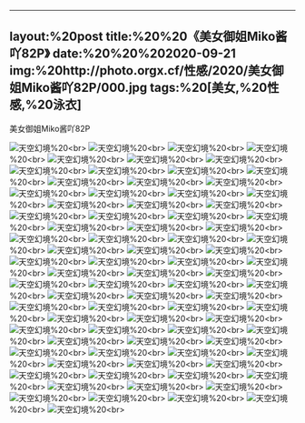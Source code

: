 ﻿---
layout:%20post
title:%20%20《美女御姐Miko酱吖82P》
date:%20%20%202020-09-21
img:%20http://photo.orgx.cf/性感/2020/美女御姐Miko酱吖82P/000.jpg
tags:%20[美女,%20性感,%20泳衣]
---

美女御姐Miko酱吖82P



![天空幻境](http://photo.orgx.cf/性感/2020/美女御姐Miko酱吖82P/001.jpg%20''天空幻境'')%20<br>
![天空幻境](http://photo.orgx.cf/性感/2020/美女御姐Miko酱吖82P/002.jpg%20''天空幻境'')%20<br>
![天空幻境](http://photo.orgx.cf/性感/2020/美女御姐Miko酱吖82P/003.jpg%20''天空幻境'')%20<br>
![天空幻境](http://photo.orgx.cf/性感/2020/美女御姐Miko酱吖82P/004.jpg%20''天空幻境'')%20<br>
![天空幻境](http://photo.orgx.cf/性感/2020/美女御姐Miko酱吖82P/005.jpg%20''天空幻境'')%20<br>
![天空幻境](http://photo.orgx.cf/性感/2020/美女御姐Miko酱吖82P/006.jpg%20''天空幻境'')%20<br>
![天空幻境](http://photo.orgx.cf/性感/2020/美女御姐Miko酱吖82P/007.jpg%20''天空幻境'')%20<br>
![天空幻境](http://photo.orgx.cf/性感/2020/美女御姐Miko酱吖82P/008.jpg%20''天空幻境'')%20<br>
![天空幻境](http://photo.orgx.cf/性感/2020/美女御姐Miko酱吖82P/009.jpg%20''天空幻境'')%20<br>
![天空幻境](http://photo.orgx.cf/性感/2020/美女御姐Miko酱吖82P/010.jpg%20''天空幻境'')%20<br>
![天空幻境](http://photo.orgx.cf/性感/2020/美女御姐Miko酱吖82P/011.jpg%20''天空幻境'')%20<br>
![天空幻境](http://photo.orgx.cf/性感/2020/美女御姐Miko酱吖82P/012.jpg%20''天空幻境'')%20<br>
![天空幻境](http://photo.orgx.cf/性感/2020/美女御姐Miko酱吖82P/013.jpg%20''天空幻境'')%20<br>
![天空幻境](http://photo.orgx.cf/性感/2020/美女御姐Miko酱吖82P/014.jpg%20''天空幻境'')%20<br>
![天空幻境](http://photo.orgx.cf/性感/2020/美女御姐Miko酱吖82P/015.jpg%20''天空幻境'')%20<br>
![天空幻境](http://photo.orgx.cf/性感/2020/美女御姐Miko酱吖82P/016.jpg%20''天空幻境'')%20<br>
![天空幻境](http://photo.orgx.cf/性感/2020/美女御姐Miko酱吖82P/017.jpg%20''天空幻境'')%20<br>
![天空幻境](http://photo.orgx.cf/性感/2020/美女御姐Miko酱吖82P/018.jpg%20''天空幻境'')%20<br>
![天空幻境](http://photo.orgx.cf/性感/2020/美女御姐Miko酱吖82P/019.jpg%20''天空幻境'')%20<br>
![天空幻境](http://photo.orgx.cf/性感/2020/美女御姐Miko酱吖82P/020.jpg%20''天空幻境'')%20<br>
![天空幻境](http://photo.orgx.cf/性感/2020/美女御姐Miko酱吖82P/021.jpg%20''天空幻境'')%20<br>
![天空幻境](http://photo.orgx.cf/性感/2020/美女御姐Miko酱吖82P/022.jpg%20''天空幻境'')%20<br>
![天空幻境](http://photo.orgx.cf/性感/2020/美女御姐Miko酱吖82P/023.jpg%20''天空幻境'')%20<br>
![天空幻境](http://photo.orgx.cf/性感/2020/美女御姐Miko酱吖82P/024.jpg%20''天空幻境'')%20<br>
![天空幻境](http://photo.orgx.cf/性感/2020/美女御姐Miko酱吖82P/025.jpg%20''天空幻境'')%20<br>
![天空幻境](http://photo.orgx.cf/性感/2020/美女御姐Miko酱吖82P/026.jpg%20''天空幻境'')%20<br>
![天空幻境](http://photo.orgx.cf/性感/2020/美女御姐Miko酱吖82P/027.jpg%20''天空幻境'')%20<br>
![天空幻境](http://photo.orgx.cf/性感/2020/美女御姐Miko酱吖82P/028.jpg%20''天空幻境'')%20<br>
![天空幻境](http://photo.orgx.cf/性感/2020/美女御姐Miko酱吖82P/029.jpg%20''天空幻境'')%20<br>
![天空幻境](http://photo.orgx.cf/性感/2020/美女御姐Miko酱吖82P/030.jpg%20''天空幻境'')%20<br>
![天空幻境](http://photo.orgx.cf/性感/2020/美女御姐Miko酱吖82P/031.jpg%20''天空幻境'')%20<br>
![天空幻境](http://photo.orgx.cf/性感/2020/美女御姐Miko酱吖82P/032.jpg%20''天空幻境'')%20<br>
![天空幻境](http://photo.orgx.cf/性感/2020/美女御姐Miko酱吖82P/033.jpg%20''天空幻境'')%20<br>
![天空幻境](http://photo.orgx.cf/性感/2020/美女御姐Miko酱吖82P/034.jpg%20''天空幻境'')%20<br>
![天空幻境](http://photo.orgx.cf/性感/2020/美女御姐Miko酱吖82P/035.jpg%20''天空幻境'')%20<br>
![天空幻境](http://photo.orgx.cf/性感/2020/美女御姐Miko酱吖82P/036.jpg%20''天空幻境'')%20<br>
![天空幻境](http://photo.orgx.cf/性感/2020/美女御姐Miko酱吖82P/037.jpg%20''天空幻境'')%20<br>
![天空幻境](http://photo.orgx.cf/性感/2020/美女御姐Miko酱吖82P/038.jpg%20''天空幻境'')%20<br>
![天空幻境](http://photo.orgx.cf/性感/2020/美女御姐Miko酱吖82P/039.jpg%20''天空幻境'')%20<br>
![天空幻境](http://photo.orgx.cf/性感/2020/美女御姐Miko酱吖82P/040.jpg%20''天空幻境'')%20<br>
![天空幻境](http://photo.orgx.cf/性感/2020/美女御姐Miko酱吖82P/041.jpg%20''天空幻境'')%20<br>
![天空幻境](http://photo.orgx.cf/性感/2020/美女御姐Miko酱吖82P/042.jpg%20''天空幻境'')%20<br>
![天空幻境](http://photo.orgx.cf/性感/2020/美女御姐Miko酱吖82P/043.jpg%20''天空幻境'')%20<br>
![天空幻境](http://photo.orgx.cf/性感/2020/美女御姐Miko酱吖82P/044.jpg%20''天空幻境'')%20<br>
![天空幻境](http://photo.orgx.cf/性感/2020/美女御姐Miko酱吖82P/045.jpg%20''天空幻境'')%20<br>
![天空幻境](http://photo.orgx.cf/性感/2020/美女御姐Miko酱吖82P/046.jpg%20''天空幻境'')%20<br>
![天空幻境](http://photo.orgx.cf/性感/2020/美女御姐Miko酱吖82P/047.jpg%20''天空幻境'')%20<br>
![天空幻境](http://photo.orgx.cf/性感/2020/美女御姐Miko酱吖82P/048.jpg%20''天空幻境'')%20<br>
![天空幻境](http://photo.orgx.cf/性感/2020/美女御姐Miko酱吖82P/049.jpg%20''天空幻境'')%20<br>
![天空幻境](http://photo.orgx.cf/性感/2020/美女御姐Miko酱吖82P/050.jpg%20''天空幻境'')%20<br>
![天空幻境](http://photo.orgx.cf/性感/2020/美女御姐Miko酱吖82P/051.jpg%20''天空幻境'')%20<br>
![天空幻境](http://photo.orgx.cf/性感/2020/美女御姐Miko酱吖82P/052.jpg%20''天空幻境'')%20<br>
![天空幻境](http://photo.orgx.cf/性感/2020/美女御姐Miko酱吖82P/053.jpg%20''天空幻境'')%20<br>
![天空幻境](http://photo.orgx.cf/性感/2020/美女御姐Miko酱吖82P/054.jpg%20''天空幻境'')%20<br>
![天空幻境](http://photo.orgx.cf/性感/2020/美女御姐Miko酱吖82P/055.jpg%20''天空幻境'')%20<br>
![天空幻境](http://photo.orgx.cf/性感/2020/美女御姐Miko酱吖82P/056.jpg%20''天空幻境'')%20<br>
![天空幻境](http://photo.orgx.cf/性感/2020/美女御姐Miko酱吖82P/057.jpg%20''天空幻境'')%20<br>
![天空幻境](http://photo.orgx.cf/性感/2020/美女御姐Miko酱吖82P/058.jpg%20''天空幻境'')%20<br>
![天空幻境](http://photo.orgx.cf/性感/2020/美女御姐Miko酱吖82P/059.jpg%20''天空幻境'')%20<br>
![天空幻境](http://photo.orgx.cf/性感/2020/美女御姐Miko酱吖82P/060.jpg%20''天空幻境'')%20<br>
![天空幻境](http://photo.orgx.cf/性感/2020/美女御姐Miko酱吖82P/061.jpg%20''天空幻境'')%20<br>
![天空幻境](http://photo.orgx.cf/性感/2020/美女御姐Miko酱吖82P/062.jpg%20''天空幻境'')%20<br>
![天空幻境](http://photo.orgx.cf/性感/2020/美女御姐Miko酱吖82P/063.jpg%20''天空幻境'')%20<br>
![天空幻境](http://photo.orgx.cf/性感/2020/美女御姐Miko酱吖82P/064.jpg%20''天空幻境'')%20<br>
![天空幻境](http://photo.orgx.cf/性感/2020/美女御姐Miko酱吖82P/065.jpg%20''天空幻境'')%20<br>
![天空幻境](http://photo.orgx.cf/性感/2020/美女御姐Miko酱吖82P/066.jpg%20''天空幻境'')%20<br>
![天空幻境](http://photo.orgx.cf/性感/2020/美女御姐Miko酱吖82P/067.jpg%20''天空幻境'')%20<br>
![天空幻境](http://photo.orgx.cf/性感/2020/美女御姐Miko酱吖82P/068.jpg%20''天空幻境'')%20<br>
![天空幻境](http://photo.orgx.cf/性感/2020/美女御姐Miko酱吖82P/069.jpg%20''天空幻境'')%20<br>
![天空幻境](http://photo.orgx.cf/性感/2020/美女御姐Miko酱吖82P/070.jpg%20''天空幻境'')%20<br>
![天空幻境](http://photo.orgx.cf/性感/2020/美女御姐Miko酱吖82P/071.jpg%20''天空幻境'')%20<br>
![天空幻境](http://photo.orgx.cf/性感/2020/美女御姐Miko酱吖82P/072.jpg%20''天空幻境'')%20<br>
![天空幻境](http://photo.orgx.cf/性感/2020/美女御姐Miko酱吖82P/073.jpg%20''天空幻境'')%20<br>
![天空幻境](http://photo.orgx.cf/性感/2020/美女御姐Miko酱吖82P/074.jpg%20''天空幻境'')%20<br>
![天空幻境](http://photo.orgx.cf/性感/2020/美女御姐Miko酱吖82P/075.jpg%20''天空幻境'')%20<br>
![天空幻境](http://photo.orgx.cf/性感/2020/美女御姐Miko酱吖82P/076.jpg%20''天空幻境'')%20<br>
![天空幻境](http://photo.orgx.cf/性感/2020/美女御姐Miko酱吖82P/077.jpg%20''天空幻境'')%20<br>
![天空幻境](http://photo.orgx.cf/性感/2020/美女御姐Miko酱吖82P/078.jpg%20''天空幻境'')%20<br>
![天空幻境](http://photo.orgx.cf/性感/2020/美女御姐Miko酱吖82P/079.jpg%20''天空幻境'')%20<br>
![天空幻境](http://photo.orgx.cf/性感/2020/美女御姐Miko酱吖82P/080.jpg%20''天空幻境'')%20<br>
![天空幻境](http://photo.orgx.cf/性感/2020/美女御姐Miko酱吖82P/081.jpg%20''天空幻境'')%20<br>
![天空幻境](http://photo.orgx.cf/性感/2020/美女御姐Miko酱吖82P/082.jpg%20''天空幻境'')%20<br>